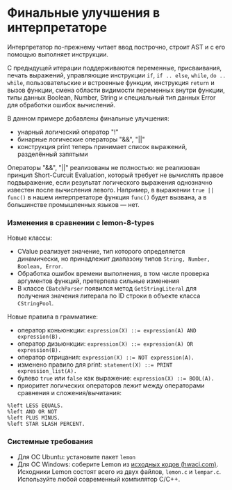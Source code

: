 # Финальные улучшения в интерпретаторе

Интерпретатор по-прежнему читает ввод построчно, строит AST и с его помощью выполняет инструкции.

С предыдущей итерации поддерживаются переменные, присваивания, печать выражений, управляющие инструкции `if`, `if .. else`, `while`, `do .. while`, пользовательские и встроенные функции, инструкция `return` и вызов функции, смена области видимости переменных внутри функции, типы данных Boolean, Number, String и специальный тип данных Error для обработки ошибок вычислений.

В данном примере добавлены финальные улучшения:
- унарный логический оператор "!"
- бинарные логические операторы "&&", "||"
- конструкция print теперь принимает список выражений, разделённый запятыми

Операторы "&&", "||" реализованы не полностью: не реализован принцип Short-Curcuit Evaluation, который требует не вычислять правое подвыражение, если результат логического выражения однозначно известен после вычисления левого. Например, в выражении `true || func()` в нашем интерпретаторе функция `func()` будет вызвана, а в большинстве промышленных языков &mdash; нет.

### Изменения в сравнении с lemon-8-types

Новые классы:

- CValue реализует значение, тип которого определяется динамически, но принадлежит диапазону типов `String, Number, Boolean, Error`.
- Обработка ошибок времени выполнения, в том числе проверка аргументов функций, претерпела сильные изменения
- В классе `CBatchParser` появился метод `GetStringLiteral` для получения значения литерала по ID строки в объекте класса `CStringPool`.

Новые правила в грамматике:

- оператор коньюнкции: `expression(X) ::= expression(A) AND expression(B).`
- оператор дизьюнкции: `expression(X) ::= expression(A) OR expression(B).`
- оператор отрицания: `expression(X) ::= NOT expression(A).`
- изменено правило для print: `statement(X) ::= PRINT expression_list(A).`
- булево `true` или `false` как выражение: `expression(X) ::= BOOL(A).`
- приоритет логических операторов лежит между операторами сравнения и сложения/вычитания:
```
%left LESS EQUALS.
%left AND OR NOT
%left PLUS MINUS.
%left STAR SLASH PERCENT.
```

### Системные требования

- Для ОС Ubuntu: установите пакет `lemon`
- Для ОС Windows: соберите Lemon из [исходных кодов (hwaci.com)](http://www.hwaci.com/sw/lemon/). Исходники Lemon состоят всего из двух файлов, `lemon.c` и `lempar.c`. Используйте любой современный компилятор C/C++.

